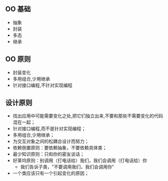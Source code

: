 ## OO 基础

- 抽象
- 封装
- 多态
- 继承

## OO 原则

- 封装变化
- 多用组合,少用继承
- 针对接口编程,不针对实现编程

## 设计原则

- 找出应用中可能需要变化之处,把它们独立出来,不要和那些不需要变化的代码混在一起；
- 针对接口编程,而不是针对实现编程；
- 多用组合,少用继承；
- 为交互对象之间的松耦合设计而努力；
- 依赖倒置原则：要依赖抽象，不要依赖具体类；
- 最少知识原则：只和你的密友谈话；
- 好莱坞原则：别调用（打电话给）我们，我们会调用（打电话给）你
    - 我们告诉子类，"不要调用我们，我们会调用你"
- 一个类应该只有一个引起变化的原因；